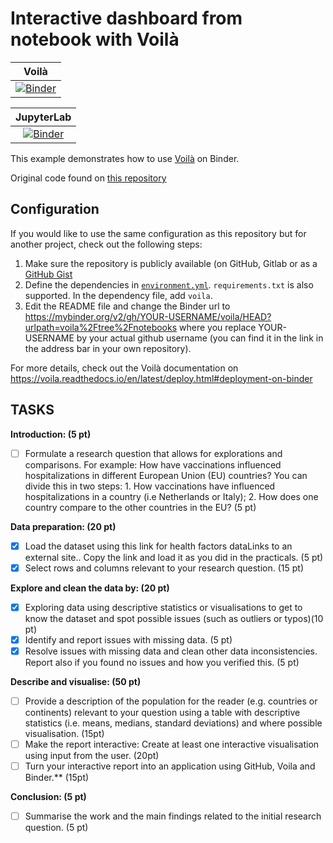 # Interactive dashboard from notebook with Voilà


| Voilà |
| :---------------------: |
| [![Binder](https://mybinder.org/badge_logo.svg)](https://mybinder.org/v2/gh/Peiprjs/voila/HEAD?urlpath=voila%2Ftree%2Fnotebooks) |

| JupyterLab |
| :---------------------: |
| [![Binder](https://mybinder.org/badge_logo.svg)](https://mybinder.org/v2/gh/Peiprjs/voila/HEAD?urlpath=lab%2Ftree%2Fnotebooks) |


This example demonstrates how to use [Voilà](https://github.com/voila-dashboards/voila) on Binder.

Original code found on [this repository](https://github.com/binder-examples/voila)

## Configuration

If you would like to use the same configuration as this repository but for another project, check out the following steps:

1. Make sure the repository is publicly available (on GitHub, Gitlab or as a [GitHub Gist](https://gist.github.com)
2. Define the dependencies in [`environment.yml`](./environment.yml). `requirements.txt` is also supported. In the dependency file, add `voila`.
3. Edit the README file and change the Binder url to https://mybinder.org/v2/gh/YOUR-USERNAME/voila/HEAD?urlpath=voila%2Ftree%2Fnotebooks where you replace YOUR-USERNAME by your actual github username (you can find it in the link in the address bar in your own repository).

For more details, check out the Voilà documentation on https://voila.readthedocs.io/en/latest/deploy.html#deployment-on-binder

## TASKS
**Introduction: (5 pt)**
- [ ] Formulate a research question that allows for explorations and comparisons. For example: How have vaccinations influenced hospitalizations in different European Union (EU) countries? You can divide this in two steps: 1. How vaccinations have influenced hospitalizations in a country (i.e Netherlands or Italy); 2. How does one country compare to the other countries in the EU? (5 pt)

**Data preparation: (20 pt)**
- [X] Load the dataset using this link for health factors dataLinks to an external site.. Copy the link and load it as you did in the practicals. (5 pt)
- [X] Select rows and columns relevant to your research question. (15 pt)

**Explore and clean the data by: (20 pt)**
- [X] Exploring data using descriptive statistics or visualisations to get to know the dataset and spot possible issues (such as outliers or typos)(10 pt)
- [X] Identify and report issues with missing data. (5 pt)
- [X] Resolve issues with missing data and clean other data inconsistencies. Report also if you found no issues and how you verified this. (5 pt)

**Describe and visualise: (50 pt)**
- [ ] Provide a description of the population for the reader (e.g. countries or continents) relevant to your question using a table with descriptive statistics (i.e. means, medians, standard deviations) and where possible visualisation. (15pt)
- [ ] Make the report interactive: Create at least one interactive visualisation using input from the user. (20pt)
- [ ] Turn your interactive report into an application using GitHub, Voila and Binder.** (15pt)

**Conclusion: (5 pt)**
- [ ] Summarise the work and the main findings related to the initial research question. (5 pt)
